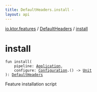```yaml
---
title: DefaultHeaders.install - 
layout: api
---
```


<div class='api-docs-breadcrumbs'><a href="../index.html">io.ktor.features</a> / <a href="index.html">DefaultHeaders</a> / <a href="./install.html">install</a></div>

# install

<div class="signature"><code><span class="keyword">fun </span><span class="identifier">install</span><span class="symbol">(</span><br/>&nbsp;&nbsp;&nbsp;&nbsp;<span class="parameterName" id="io.ktor.features.DefaultHeaders.Feature$install(io.ktor.application.Application, kotlin.Function1((io.ktor.features.DefaultHeaders.Configuration, kotlin.Unit)))/pipeline">pipeline</span><span class="symbol">:</span>&nbsp;<a href="../../io.ktor.application/-application/index.html"><span class="identifier">Application</span></a><span class="symbol">, </span><br/>&nbsp;&nbsp;&nbsp;&nbsp;<span class="parameterName" id="io.ktor.features.DefaultHeaders.Feature$install(io.ktor.application.Application, kotlin.Function1((io.ktor.features.DefaultHeaders.Configuration, kotlin.Unit)))/configure">configure</span><span class="symbol">:</span>&nbsp;<a href="-configuration/index.html"><span class="identifier">Configuration</span></a><span class="symbol">.</span><span class="symbol">(</span><span class="symbol">)</span>&nbsp;<span class="symbol">-&gt;</span>&nbsp;<a href="https://kotlinlang.org/api/latest/jvm/stdlib/kotlin/-unit/index.html"><span class="identifier">Unit</span></a><br/><span class="symbol">)</span><span class="symbol">: </span><a href="index.html"><span class="identifier">DefaultHeaders</span></a></code></div>

Feature installation script

